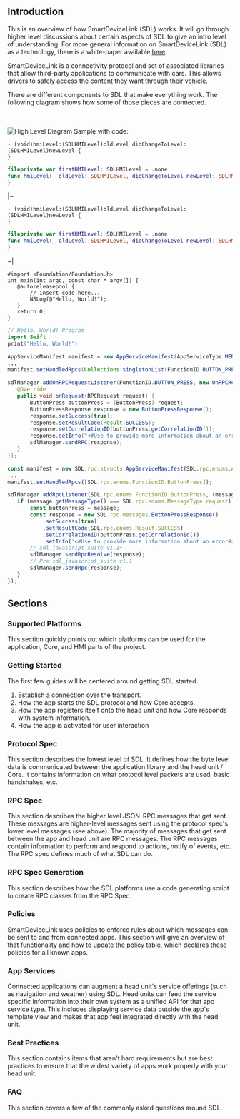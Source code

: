 ## Introduction

This is an overview of how SmartDeviceLink (SDL) works. It will go through higher level discussions about certain aspects of SDL to give an intro level of understanding. For more general information on SmartDeviceLink (SDL) as a technology, there is a white-paper available [here](https://smartdevicelink.com/resources/).

SmartDeviceLink is a connectivity protocol and set of associated libraries that allow third-party applications to communicate with cars. This allows drivers to safely access the content they want through their vehicle. 

There are different components to SDL that make everything work. The following diagram shows how some of those pieces are connected. 

<br><br>
![High Level Diagram](assets/HighLevelDiagram.png) 
Sample with code:


```objc
- (void)hmiLevel:(SDLHMILevel)oldLevel didChangeToLevel:(SDLHMILevel)newLevel {
}
```
```swift
fileprivate var firstHMILevel: SDLHMILevel = .none
func hmiLevel(_ oldLevel: SDLHMILevel, didChangeToLevel newLevel: SDLHMILevel) {
}
```


|~
```objc
- (void)hmiLevel:(SDLHMILevel)oldLevel didChangeToLevel:(SDLHMILevel)newLevel {
}
```
```swift
fileprivate var firstHMILevel: SDLHMILevel = .none
func hmiLevel(_ oldLevel: SDLHMILevel, didChangeToLevel newLevel: SDLHMILevel) {
}
```
~|

```objc
#import <Foundation/Foundation.h>
int main(int argc, const char * argv[]) {
   @autoreleasepool {
       // insert code here...
       NSLog(@"Hello, World!");
   }
   return 0;
}
```
```swift
// Hello, World! Program
import Swift
print("Hello, World!")
```
```java
AppServiceManifest manifest = new AppServiceManifest(AppServiceType.MEDIA.toString());
...
manifest.setHandledRpcs(Collections.singletonList(FunctionID.BUTTON_PRESS.getId()));
```
```java
sdlManager.addOnRPCRequestListener(FunctionID.BUTTON_PRESS, new OnRPCRequestListener() {
   @Override
   public void onRequest(RPCRequest request) {
       ButtonPress buttonPress = (ButtonPress) request;
       ButtonPressResponse response = new ButtonPressResponse();
       response.setSuccess(true);
       response.setResultCode(Result.SUCCESS);
       response.setCorrelationID(buttonPress.getCorrelationID());
       response.setInfo("<#Use to provide more information about an error#>");
       sdlManager.sendRPC(response);
   }
});
```
```js
const manifest = new SDL.rpc.structs.AppServiceManifest(SDL.rpc.enums.AppServiceType.MEDIA);
...
manifest.setHandledRpcs([SDL.rpc.enums.FunctionID.ButtonPress]);
```
```js
sdlManager.addRpcListener(SDL.rpc.enums.FunctionID.ButtonPress, (message) => {
   if (message.getMessageType() === SDL.rpc.enums.MessageType.request) {
       const buttonPress = message;
       const response = new SDL.rpc.messages.ButtonPressResponse()
           .setSuccess(true)
           .setResultCode(SDL.rpc.enums.Result.SUCCESS)
           .setCorrelationID(buttonPress.getCorrelationId())
           .setInfo('<#Use to provide more information about an error#>');
       // sdl_javascript_suite v1.1+
       sdlManager.sendRpcResolve(response);
       // Pre sdl_javascript_suite v1.1
       sdlManager.sendRpc(response);
   }
});
```

## Sections

### Supported Platforms

This section quickly points out which platforms can be used for the application, Core, and HMI parts of the project.

### Getting Started

The first few guides will be centered around getting SDL started. 

1. Establish a connection over the transport.
2. How the app starts the SDL protocol and how Core accepts.
3. How the app registers itself onto the head unit and how Core responds with system information.
4. How the app is activated for user interaction

### Protocol Spec

This section describes the lowest level of SDL. It defines how the byte level data is communicated between the application library and the head unit / Core. It contains information on what protocol level packets are used, basic handshakes, etc.

### RPC Spec

This section describes the higher level JSON-RPC messages that get sent. These messages are higher-level messages sent using the protocol spec's lower level messages (see above). The majority of messages that get sent between the app and head unit are RPC messages. The RPC messages contain information to perform and respond to actions, notify of events, etc. The RPC spec defines much of what SDL can do.

### RPC Spec Generation

This section describes how the SDL platforms use a code generating script to create RPC classes from the RPC Spec.

### Policies

SmartDeviceLink uses policies to enforce rules about which messages can be sent to and from connected apps. This section will give an overview of that functionality and how to update the policy table, which declares these policies for all known apps.

### App Services

Connected applications can augment a head unit's service offerings (such as navigation and weather) using SDL. Head units can feed the service specific information into their own system as a unified API for that app service type. This includes displaying service data outside the app's template view and makes that app feel integrated directly with the head unit.

### Best Practices

This section contains items that aren't hard requirements but are best practices to ensure that the widest variety of apps work properly with your head unit.

### FAQ

This section covers a few of the commonly asked questions around SDL.
